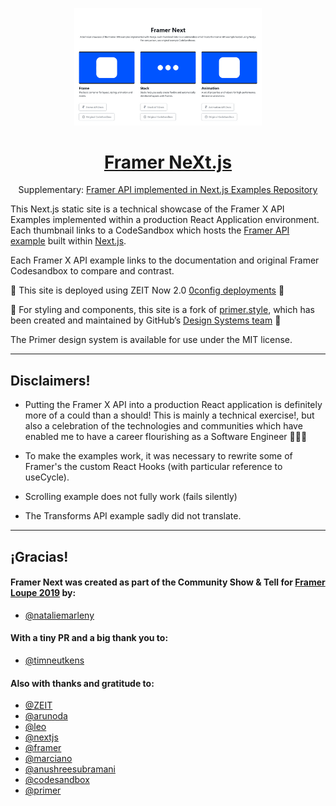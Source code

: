 <a href="https://framernext.tech">
<p align="center">
  <img width="300px" src="FramerNext.png">
</p>

  <h1 align="center">Framer NeXt.js</h1>
</a>
  <p align="center">
    Supplementary:
    <a href="https://github.com/nataliemarleny/framernext-examples">Framer API implemented in Next.js Examples Repository</a>
  </p>

<p>
This Next.js static site is a technical showcase of the Framer X API Examples implemented within a production React Application environment. Each thumbnail links to a CodeSandbox which hosts the <a href="https://www.framer.com/api/examples">Framer API example</a> built within <a href="https://nextjs.org">Next.js</a>.
</p>

<p>Each Framer X API example links to the documentation and original Framer Codesandbox to compare and contrast.</p>

<p>🖤 This site is deployed using ZEIT Now 2.0 <a href="https://zeit.co/blog/zero-config">0config deployments</a> 🖤</p>

<p>💙 For styling and components, this site is a fork of <a href="https://primer.style">primer.style</a>, which has been created and maintained by GitHub’s <a href="https://primer.style/team">Design Systems team</a> 💙</p>

<p>The Primer design system is available for use under the MIT license.</p>

---

## Disclaimers!

- Putting the Framer X API into a production React application is definitely more of a could than a should! This is mainly a technical exercise!, but also a celebration of the technologies and communities which have enabled me to have a career flourishing as a Software Engineer 👩🏻‍💻

- To make the examples work, it was necessary to rewrite some of Framer's the custom React Hooks (with particular reference to useCycle).

- Scrolling example does not fully work (fails silently)

- The Transforms API example sadly did not translate.

---

## ¡Gracias!

#### Framer Next was created as part of the Community Show & Tell for <a href="https://framer.com/loupe">Framer Loupe 2019</a> by:

- [@nataliemarleny](https://github.com/nataliemarleny)

#### With a tiny PR and a big thank you to:

- [@timneutkens](https://github.com/timneutkens)

#### Also with thanks and gratitude to:

- [@ZEIT](https://github.com/zeit)
- [@arunoda](https://github.com/arunoda)
- [@leo](https://github.com/leo)
- [@nextjs](https://github.com/zeit/next.js)
- [@framer](https://github.com/framer)
- [@marciano](http://marcia.no)
- [@anushreesubramani](https://github.com/anushreesubramani)
- [@codesandbox](https://github.com/codesandbox)
- [@primer](https://github.com/primer)
